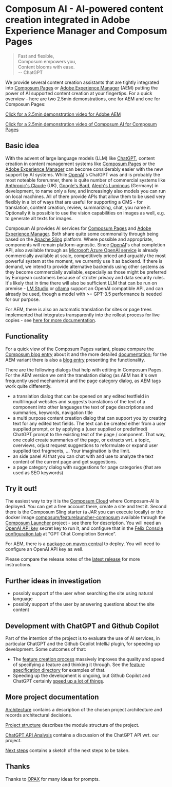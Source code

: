 # Composum AI - AI-powered content creation integrated in Adobe Experience Manager and Composum Pages

> Fast and flexible,<br>
> Composum empowers you,<br>
> Content blooms with ease.<br>
> -- ChatGPT

We provide several content creation assistants that are tightly integrated into
[Composum Pages](https://www.composum.com/) or
[Adobe Experience Manager](https://business.adobe.com/products/experience-manager/adobe-experience-manager.html) (AEM)
putting the power of AI supported content creation at your fingertips.
For a quick overview - here are two 2.5min demonstrations, one for AEM and one for Composum Pages:

[Click for a 2.5min demonstration video for Adobe AEM](https://github.com/ist-dresden/composum-AI/assets/999184/70b7e6a1-41f2-4dbf-8e5d-7db6bf17233d)

[Click for a 2.5min demonstration video of Composum AI for Composum Pages](https://github.com/ist-dresden/composum-AI/assets/999184/18595f2a-e0b5-49f3-bc4c-65d6a8bc93f6)

## Basic idea

With the advent of large language models (LLM) like [ChatGPT](https://openai.com/blog/chatgpt),
content creation in content management systems like [Composum Pages](https://www.composum.com/home.html) or the
[Adobe Experience Manager](https://business.adobe.com/products/experience-manager/adobe-experience-manager.html)
can become considerably easier with the new support by AI systems.
While [OpenAI](https://openai.com/)'s ChatGPT was and is probably the most noteable forerunner, 
there is quite number of commercial systems like
[Anthropic's Claude](https://www.anthropic.com/index/introducing-claude) (UK),
[Google's Bard](https://bard.google.com/),
[Aleph's Luminous](https://www.aleph-alpha.com/luminous) (Germany) in development, to name only a few, and 
increasingly also models you can run on local machines. 
All of there provide APIs that allow 
them to be used very flexibly in a lot of ways that are useful for supporting a CMS - for translation, content
creation, review, summarizing, chat, you name it. Optionally it is possible to use the vision capabilities
on images as well, e.g. to generate alt texts for images.

Composum AI provides AI services for [Composum Pages](https://www.composum.com/home.html) and
[Adobe Experience Manager](https://business.adobe.com/products/experience-manager/adobe-experience-manager.html). Both
share quite some commonality through being based on the
[Apache Sling](https://sling.apache.org/) platform.
Where possible and appropriate, components will remain platform-agnostic.
Since [OpenAI](https://openai.com/)'s chat completion API, also available through as
[Microsoft Azure OpenAI service](https://azure.microsoft.com/en-us/products/cognitive-services/openai-service/)
is already commercially available at scale, competitively priced and arguably the most powerful system at the moment,
we currently use it as backend. If there is demand, we intend to provide alternative backends using other systems
as they become commercially available,
especially as those might be preferred by European customers because of stricter privacy and
data security rules. 
It's likely that in time there will also be sufficient LLM that can be run on premise - 
[LM Studio](https://lmstudio.ai/) or 
[ollama](https://github.com/ollama/ollama) support an OpenAI compatible API, and can already be used, though a model 
with >= GPT-3.5 performance is needed for our purpose.

For AEM, there is also an automatic translation for sites or page trees implemented that integrates transparently
into the rollout process for live copies - see
[here for more documentation](https://ist-dresden.github.io/composum-AI/aem-variant/automaticTranslation.html).

## Functionality

For a quick view of the Composum Pages variant, please compare the 
[Composum blog entry](https://www.composum.com/home/blog/pages/composumAI.html) about it and the more detailed
[documentation](https://www.composum.com/home/pages/editing/Composum-AI.html); for the AEM variant there is also a
[blog entry](https://www.composum.com/home/blog/AEM/composumAI-AEM.html)
presenting the functionality.

There are the following dialogs that help with editing in Composum Pages. For the AEM version we omit the translation
dialog (as AEM has it's own frequently used mechanisms) and the page
category dialog, as AEM tags work quite differently.

- a translation dialog that can be opened on any edited textfield in multilingual websites and suggests translations
  of the text of a component into other languages the text of page descriptions and summaries, keywords, navigation
  title
- a multi purpose content creation dialog that can support you by creating text for any edited text fields. The text
  can be created either from a user supplied prompt, or by applying a (user supplied or predefined) ChatGPT prompt
  to the existing text of the page / component. That way, one could create summaries of the page, or extracts wrt. a
  topic, overviews, orjust request suggestions to reformulate or expand user supplied text fragments, ... Your
  imagination is the limit.
- an side panel AI that you can chat with and use to analyze the text content of the current page and get suggestions.
- a page category dialog with suggestions for page categories (that are used as SEO keywords)

## Try it out!

The easiest way to try it is the [Composum Cloud](https://cloud.composum.com) where Composum-AI is deployed. You can 
get a free account there, create a site and test it. 
Second there is the Composum Sling starter (a JAR you can execute locally) or the docker image
[composum/featurelauncher-composum](https://hub.docker.com/r/composum/featurelauncher-composum)
available through the
[Composum Launcher](https://github.com/ist-dresden/composum-launch) project - see there for description.
You will need an [OpenAI API key](https://platform.openai.com/account/api-keys) secret key to run it, and configure
that in the [Felix Console configuration tab](http://localhost:8080/system/console/configMgr) at "GPT Chat
Completion Service".

For AEM, there is a
[package on maven central](https://central.sonatype.com/artifact/com.composum.ai.aem/composum-ai.all) to deploy. You 
will need to configure an OpenAI API key as well.

Please compare the release notes of the 
[latest release](https://github.com/ist-dresden/composum-AI/releases/) for more instructions.

## Further ideas in investigation

- possibly support of the user when searching the site using natural language
- possibly support of the user by answering questions about the site content

## Development with ChatGPT and Github Copilot

Part of the intention of the project is to evaluate the use of AI services, in particular ChatGPT and the Github
Copilot IntelliJ plugin, for speeding up development. Some outcomes of that:

- The [feature creation process](featurespecs/FeatureCreationProcess.md) massively improves the quality and speed of
  specifying a feature and thinking it through. See the [feature specification directory](featurespecs/) for
  examples of that.
- Speeding up the development is ongoing, but Github Copilot and ChatGPT certainly
[speed up a lot of things](http://www.stoerr.net/blog/2023-05-25-developmentWithChatGPTAndCopilot.html).

## More project documentation

[Architecture](./Architecture.md) contains a description of the chosen project architecture and records
architectural decisions.

[Project structure](./ProjectStructure.md) describes the module structure of the project.

[ChatGPT API Analysis](./ChatGPTAPI.md) contains a discussion of the ChatGPT API wrt. our project.

[Next steps](./NextSteps.md) contains a sketch of the next steps to be taken.

## Thanks

Thanks to [OPAX](https://github.com/jaketracey/opax) for many ideas for prompts.
